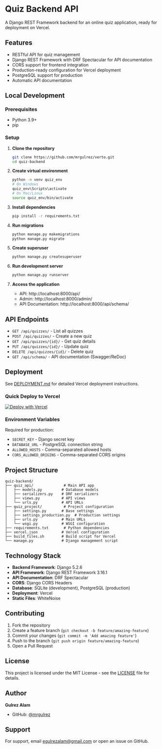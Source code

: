 # Quiz Backend API

A Django REST Framework backend for an online quiz application, ready for deployment on Vercel.

## Features

- RESTful API for quiz management
- Django REST Framework with DRF Spectacular for API documentation
- CORS support for frontend integration
- Production-ready configuration for Vercel deployment
- PostgreSQL support for production
- Automatic API documentation

## Local Development

### Prerequisites

- Python 3.9+
- pip

### Setup

1. **Clone the repository**
   ```bash
   git clone https://github.com/mrgulrez/verto.git
   cd quiz-backend
   ```

2. **Create virtual environment**
   ```bash
   python -m venv quiz_env
   # On Windows
   quiz_env\Scripts\activate
   # On Mac/Linux
   source quiz_env/bin/activate
   ```

3. **Install dependencies**
   ```bash
   pip install -r requirements.txt
   ```

4. **Run migrations**
   ```bash
   python manage.py makemigrations
   python manage.py migrate
   ```

5. **Create superuser**
   ```bash
   python manage.py createsuperuser
   ```

6. **Run development server**
   ```bash
   python manage.py runserver
   ```

7. **Access the application**
   - API: http://localhost:8000/api/
   - Admin: http://localhost:8000/admin/
   - API Documentation: http://localhost:8000/api/schema/

## API Endpoints

- `GET /api/quizzes/` - List all quizzes
- `POST /api/quizzes/` - Create a new quiz
- `GET /api/quizzes/{id}/` - Get quiz details
- `PUT /api/quizzes/{id}/` - Update quiz
- `DELETE /api/quizzes/{id}/` - Delete quiz
- `GET /api/schema/` - API documentation (Swagger/ReDoc)

## Deployment

See [DEPLOYMENT.md](DEPLOYMENT.md) for detailed Vercel deployment instructions.

### Quick Deploy to Vercel

[![Deploy with Vercel](https://vercel.com/button)](https://vercel.com/new/clone?repository-url=https%3A%2F%2Fgithub.com%2Fmrgulrez%2Fverto)

### Environment Variables

Required for production:
- `SECRET_KEY` - Django secret key
- `DATABASE_URL` - PostgreSQL connection string
- `ALLOWED_HOSTS` - Comma-separated allowed hosts
- `CORS_ALLOWED_ORIGINS` - Comma-separated CORS origins

## Project Structure

```
quiz-backend/
├── quiz_api/              # Main API app
│   ├── models.py         # Database models
│   ├── serializers.py    # DRF serializers
│   ├── views.py          # API views
│   └── urls.py           # API URLs
├── quiz_project/          # Project configuration
│   ├── settings.py       # Base settings
│   ├── settings_production.py  # Production settings
│   ├── urls.py           # Main URLs
│   └── wsgi.py           # WSGI configuration
├── requirements.txt       # Python dependencies
├── vercel.json           # Vercel configuration
├── build_files.sh        # Build script for Vercel
└── manage.py             # Django management script
```

## Technology Stack

- **Backend Framework**: Django 5.2.6
- **API Framework**: Django REST Framework 3.16.1
- **API Documentation**: DRF Spectacular
- **CORS**: Django CORS Headers
- **Database**: SQLite (development), PostgreSQL (production)
- **Deployment**: Vercel
- **Static Files**: WhiteNoise

## Contributing

1. Fork the repository
2. Create a feature branch (`git checkout -b feature/amazing-feature`)
3. Commit your changes (`git commit -m 'Add amazing feature'`)
4. Push to the branch (`git push origin feature/amazing-feature`)
5. Open a Pull Request

## License

This project is licensed under the MIT License - see the [LICENSE](LICENSE) file for details.

## Author

**Gulrez Alam**
- GitHub: [@mrgulrez](https://github.com/mrgulrez)

## Support

For support, email egulrezalam@gmail.com or open an issue on GitHub.
